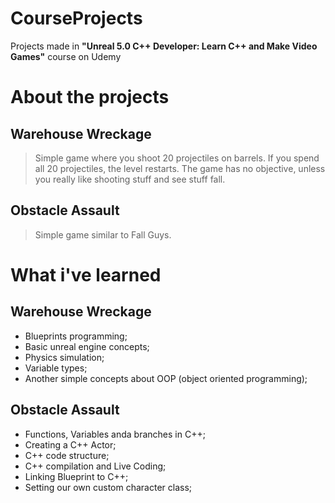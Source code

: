 # CourseProjects

Projects made in **"Unreal 5.0 C++ Developer: Learn C++ and Make Video Games"** course on Udemy

# About the projects

## Warehouse Wreckage
> Simple game where you shoot 20 projectiles on barrels.
If you spend all 20 projectiles, the level restarts.
The game has no objective, unless you really like shooting stuff and see stuff fall.

## Obstacle Assault
> Simple game similar to Fall Guys.

# What i've learned

## Warehouse Wreckage

- Blueprints programming;
- Basic unreal engine concepts;
- Physics simulation;
- Variable types;
- Another simple concepts about OOP (object oriented programming);

## Obstacle Assault

- Functions, Variables anda branches in C++; 
- Creating a C++ Actor;
- C++ code structure;
- C++ compilation and Live Coding;
- Linking Blueprint to C++;
- Setting our own custom character class;

